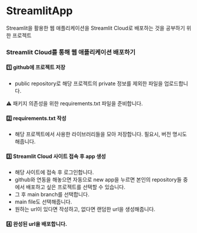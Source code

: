 # StreamlitApp
Streamlit을 활용한 웹 애플리케이션을 Streamlit Cloud로 배포하는 것을 공부하기 위한 프로젝트

### Streamlit Cloud를 통해 웹 애플리케이션 배포하기
#### 1️⃣ github에 프로젝트 저장
- public repository로 해당 프로젝트의 private 정보를 제외한 파일을 업로드합니다.
 
⚠️ 패키지 의존성을 위한 requirements.txt 파일을 준비합니다.

#### 2️⃣ requirements.txt 작성
- 해당 프로젝트에서 사용한 라이브러리들을 모아 저장합니다. 필요시, 버전 명시도 해줍니다.

#### 3️⃣ Streamlit Cloud 사이트 접속 후 app 생성
- 해당 사이트에 접속 후 로그인합니다.
- github와 연동을 해놓으면 자동으로 new app을 누르면 본인의 repository들 중에서 배포하고 싶은 프로젝트를 선택할 수 있습니다.
- 그 후 main branch를 선택합니다.
- main file도 선택해줍니다.
- 원하는 url이 있다면 작성하고, 없다면 랜덤한 url을 생성해줍니다.

#### 4️⃣ 완성된 url을 배포합니다.
